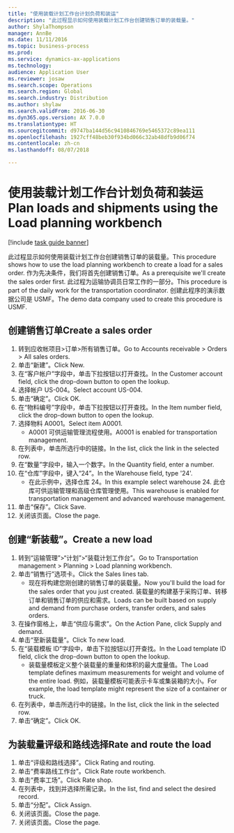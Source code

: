 ```yaml
--- 
title: "使用装载计划工作台计划负荷和装运"
description: "此过程显示如何使用装载计划工作台创建销售订单的装载量。"
author: ShylaThompson
manager: AnnBe
ms.date: 11/11/2016
ms.topic: business-process
ms.prod: 
ms.service: dynamics-ax-applications
ms.technology: 
audience: Application User
ms.reviewer: josaw
ms.search.scope: Operations
ms.search.region: Global
ms.search.industry: Distribution
ms.author: shylaw
ms.search.validFrom: 2016-06-30
ms.dyn365.ops.version: AX 7.0.0
ms.translationtype: HT
ms.sourcegitcommit: d9747ba144d56c9410846769e5465372c89ea111
ms.openlocfilehash: 1927cff48beb30f934bd066c32ab48dfb9d06f74
ms.contentlocale: zh-cn
ms.lasthandoff: 08/07/2018

---
```

# <a name="plan-loads-and-shipments-using-the-load-planning-workbench"></a><span data-ttu-id="5e012-103">使用装载计划工作台计划负荷和装运</span><span class="sxs-lookup"><span data-stu-id="5e012-103">Plan loads and shipments using the Load planning workbench</span></span>

[!include [task guide banner](../../includes/task-guide-banner.md)]

<span data-ttu-id="5e012-104">此过程显示如何使用装载计划工作台创建销售订单的装载量。</span><span class="sxs-lookup"><span data-stu-id="5e012-104">This procedure shows how to use the load planning workbench to create a load for a sales order.</span></span> <span data-ttu-id="5e012-105">作为先决条件，我们将首先创建销售订单。</span><span class="sxs-lookup"><span data-stu-id="5e012-105">As a prerequisite we'll create the sales order first.</span></span> <span data-ttu-id="5e012-106">此过程为运输协调员日常工作的一部分。</span><span class="sxs-lookup"><span data-stu-id="5e012-106">This procedure is part of the daily work for the transportation coordinator.</span></span> <span data-ttu-id="5e012-107">创建此程序的演示数据公司是 USMF。</span><span class="sxs-lookup"><span data-stu-id="5e012-107">The demo data company used to create this procedure is USMF.</span></span>


## <a name="create-a-sales-order"></a><span data-ttu-id="5e012-108">创建销售订单</span><span class="sxs-lookup"><span data-stu-id="5e012-108">Create a sales order</span></span>
1. <span data-ttu-id="5e012-109">转到应收帐项目>订单>所有销售订单。</span><span class="sxs-lookup"><span data-stu-id="5e012-109">Go to Accounts receivable > Orders > All sales orders.</span></span>
2. <span data-ttu-id="5e012-110">单击“新建”。</span><span class="sxs-lookup"><span data-stu-id="5e012-110">Click New.</span></span>
3. <span data-ttu-id="5e012-111">在“客户帐户”字段中，单击下拉按钮以打开查找。</span><span class="sxs-lookup"><span data-stu-id="5e012-111">In the Customer account field, click the drop-down button to open the lookup.</span></span>
4. <span data-ttu-id="5e012-112">选择帐户 US-004。</span><span class="sxs-lookup"><span data-stu-id="5e012-112">Select account US-004.</span></span>
5. <span data-ttu-id="5e012-113">单击“确定”。</span><span class="sxs-lookup"><span data-stu-id="5e012-113">Click OK.</span></span>
6. <span data-ttu-id="5e012-114">在“物料编号”字段中，单击下拉按钮以打开查找。</span><span class="sxs-lookup"><span data-stu-id="5e012-114">In the Item number field, click the drop-down button to open the lookup.</span></span>
7. <span data-ttu-id="5e012-115">选择物料 A0001。</span><span class="sxs-lookup"><span data-stu-id="5e012-115">Select item A0001.</span></span>
    * <span data-ttu-id="5e012-116">A0001 可供运输管理流程使用。</span><span class="sxs-lookup"><span data-stu-id="5e012-116">A0001 is enabled for transportation management.</span></span>  
8. <span data-ttu-id="5e012-117">在列表中，单击所选行中的链接。</span><span class="sxs-lookup"><span data-stu-id="5e012-117">In the list, click the link in the selected row.</span></span>
9. <span data-ttu-id="5e012-118">在“数量”字段中，输入一个数字。</span><span class="sxs-lookup"><span data-stu-id="5e012-118">In the Quantity field, enter a number.</span></span>
10. <span data-ttu-id="5e012-119">在“仓库”字段中，键入“24”。</span><span class="sxs-lookup"><span data-stu-id="5e012-119">In the Warehouse field, type '24'.</span></span>
    * <span data-ttu-id="5e012-120">在此示例中，选择仓库 24。</span><span class="sxs-lookup"><span data-stu-id="5e012-120">In this example select warehouse 24.</span></span> <span data-ttu-id="5e012-121">此仓库可供运输管理和高级仓库管理使用。</span><span class="sxs-lookup"><span data-stu-id="5e012-121">This warehouse is enabled for transportation management and advanced warehouse management.</span></span>  
11. <span data-ttu-id="5e012-122">单击“保存”。</span><span class="sxs-lookup"><span data-stu-id="5e012-122">Click Save.</span></span>
12. <span data-ttu-id="5e012-123">关闭该页面。</span><span class="sxs-lookup"><span data-stu-id="5e012-123">Close the page.</span></span>

## <a name="create-a-new-load"></a><span data-ttu-id="5e012-124">创建“新装载”。</span><span class="sxs-lookup"><span data-stu-id="5e012-124">Create a new load</span></span>
1. <span data-ttu-id="5e012-125">转到“运输管理”>“计划”>“装载计划工作台”。</span><span class="sxs-lookup"><span data-stu-id="5e012-125">Go to Transportation management > Planning > Load planning workbench.</span></span>
2. <span data-ttu-id="5e012-126">单击“销售行”选项卡。</span><span class="sxs-lookup"><span data-stu-id="5e012-126">Click the Sales lines tab.</span></span>
    * <span data-ttu-id="5e012-127">现在将构建您刚创建的销售订单的装载量。</span><span class="sxs-lookup"><span data-stu-id="5e012-127">Now you'll build the load for the sales order that you just created.</span></span> <span data-ttu-id="5e012-128">装载量的构建基于采购订单、转移订单和销售订单的供应和需求。</span><span class="sxs-lookup"><span data-stu-id="5e012-128">Loads can be built based on supply and demand from purchase orders, transfer orders, and sales orders.</span></span>  
3. <span data-ttu-id="5e012-129">在操作窗格上，单击“供应与需求”。</span><span class="sxs-lookup"><span data-stu-id="5e012-129">On the Action Pane, click Supply and demand.</span></span>
4. <span data-ttu-id="5e012-130">单击“至新装载量”。</span><span class="sxs-lookup"><span data-stu-id="5e012-130">Click To new load.</span></span>
5. <span data-ttu-id="5e012-131">在“装载模板 ID”字段中，单击下拉按钮以打开查找。</span><span class="sxs-lookup"><span data-stu-id="5e012-131">In the Load template ID field, click the drop-down button to open the lookup.</span></span>
    * <span data-ttu-id="5e012-132">装载量模板定义整个装载量的重量和体积的最大度量值。</span><span class="sxs-lookup"><span data-stu-id="5e012-132">The Load template defines maximum measurements for weight and volume of the entire load.</span></span> <span data-ttu-id="5e012-133">例如，装载量模板可能表示卡车或集装箱的大小。</span><span class="sxs-lookup"><span data-stu-id="5e012-133">For example, the load template might represent the size of a container or truck.</span></span>  
6. <span data-ttu-id="5e012-134">在列表中，单击所选行中的链接。</span><span class="sxs-lookup"><span data-stu-id="5e012-134">In the list, click the link in the selected row.</span></span>
7. <span data-ttu-id="5e012-135">单击“确定”。</span><span class="sxs-lookup"><span data-stu-id="5e012-135">Click OK.</span></span>

## <a name="rate-and-route-the-load"></a><span data-ttu-id="5e012-136">为装载量评级和路线选择</span><span class="sxs-lookup"><span data-stu-id="5e012-136">Rate and route the load</span></span>
1. <span data-ttu-id="5e012-137">单击“评级和路线选择”。</span><span class="sxs-lookup"><span data-stu-id="5e012-137">Click Rating and routing.</span></span>
2. <span data-ttu-id="5e012-138">单击“费率路线工作台”。</span><span class="sxs-lookup"><span data-stu-id="5e012-138">Click Rate route workbench.</span></span>
3. <span data-ttu-id="5e012-139">单击“费率工场”。</span><span class="sxs-lookup"><span data-stu-id="5e012-139">Click Rate shop.</span></span>
4. <span data-ttu-id="5e012-140">在列表中，找到并选择所需记录。</span><span class="sxs-lookup"><span data-stu-id="5e012-140">In the list, find and select the desired record.</span></span>
5. <span data-ttu-id="5e012-141">单击“分配”。</span><span class="sxs-lookup"><span data-stu-id="5e012-141">Click Assign.</span></span>
6. <span data-ttu-id="5e012-142">关闭该页面。</span><span class="sxs-lookup"><span data-stu-id="5e012-142">Close the page.</span></span>
7. <span data-ttu-id="5e012-143">关闭该页面。</span><span class="sxs-lookup"><span data-stu-id="5e012-143">Close the page.</span></span>


